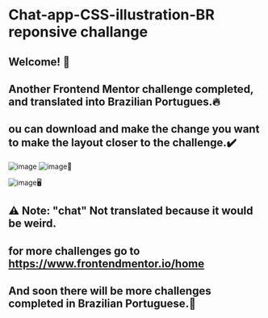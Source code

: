 # Chat-app-CSS-illustration-BR reponsive challange
## Welcome! 👋
## Another Frontend Mentor challenge completed, and translated into Brazilian Portugues.🔥
## ou can download and make the change you want to make the layout closer to the challenge.✔️
![image](https://user-images.githubusercontent.com/94203956/194335017-df32f5d8-94ee-4e14-9818-9957a5383a65.png)
![image](https://user-images.githubusercontent.com/94203956/194334891-1e884b59-4154-4506-90f7-eea2a164b4e3.png)📱

![image](https://user-images.githubusercontent.com/94203956/194335243-bb715079-5cd7-4ac0-9dfe-dcd245d6d759.png)🖥️

## ⚠️ Note: "chat" Not translated because it would be weird.
## for more challenges go to https://www.frontendmentor.io/home
## And soon there will be more challenges completed in Brazilian Portuguese.💪
